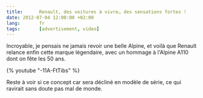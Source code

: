 ```yaml
---
title:      Renault, des voitures à vivre… des sensations fortes !
date: 2012-07-04 12:00:00 +02:00
lang:       fr
tags:       [advertisement, video]
---
```


Incroyable, je pensais ne jamais revoir une belle Alpine, et voilà que Renault relance enfin cette marque légendaire, avec un hommage à l'Alpine A110 dont on fête les 50 ans.

{% youtube "-11A-FtTibs" %}

Reste à voir si ce concept car sera décliné en modèle de série, ce qui ravirait sans doute pas mal de monde.
